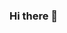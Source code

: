 ### Hi there 👋

<!--
**CS-savvy/CS-savvy** is a ✨ _special_ ✨ repository because its `README.md` (this file) appears on your GitHub profile.

Here are some ideas to get you started:

- 🔭 I’m currently working on Meta Learning and Attention based Networks
- 🌱 I’m currently learning Attention-mechanisms.
- 👯 I’m looking to collaborate on any ML project.
- 🤔 I’m looking for help with implementation of research papers.
- 💬 Ask me about Anything.
- 📫 How to reach me: Mukul.kr99@gmail.com
-->
